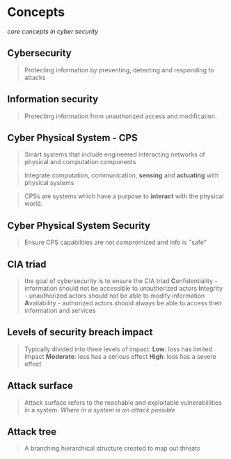 # Concepts
*core concepts in cyber security*

## Cybersecurity

> Protecting information by preventing, detecting and responding to attacks

## Information security

> Protecting information from unauthorized access and modification.

## Cyber Physical System - CPS

> Smart systems that include engineered interacting networks of physical and computation components

> Integrate computation, communication, **sensing** and **actuating** with physical systems

> CPSs are systems which have a purpose to **interact** with the physical world.

## Cyber Physical System Security

> Ensure CPS capabilities are not compromized and info is "safe"

## CIA triad

> the goal of cybersecurity is to ensure the CIA triad
> **C**onfidentiality - information should not be accessible to unauthorized actors
> **I**ntegrity - unauthorized actors should not be able to modify information
> **A**vailability - authorized actors should always be able to access their information and services

## Levels of security breach impact

> Typically divided into three levels of impact:
> **Low**: loss has limited impact
> **Moderate**: loss has a serious effect
> **High**: loss has a severe effect

## Attack surface

> Attack surface refers to the reachable and exploitable vulnerabiilities in a system.
> *Where in a system is an attack possible*

## Attack tree

> A branching hierarchical structure created to map out threats
